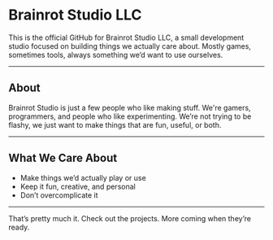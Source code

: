 # Brainrot Studio LLC

This is the official GitHub for Brainrot Studio LLC, a small development studio focused on building things we actually care about. Mostly games, sometimes tools, always something we’d want to use ourselves.

---

## About

Brainrot Studio is just a few people who like making stuff. We're gamers, programmers, and people who like experimenting. We’re not trying to be flashy, we just want to make things that are fun, useful, or both.

---

## What We Care About

- Make things we’d actually play or use  
- Keep it fun, creative, and personal  
- Don’t overcomplicate it  

---

That’s pretty much it. Check out the projects. More coming when they’re ready.
